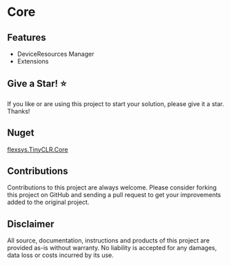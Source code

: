 # Core

## Features
- DeviceResources Manager
- Extensions

## Give a Star! :star:

If you like or are using this project to start your solution, please give it a star. Thanks!

## Nuget

[flexsys.TinyCLR.Core](https://www.nuget.org/packages/flexsys.TinyCLR.Core/)

## Contributions

Contributions to this project are always welcome. Please consider forking this project on GitHub and sending a pull request to get your improvements added to the original project.

## Disclaimer

All source, documentation, instructions and products of this project are provided as-is without warranty. No liability is accepted for any damages, data loss or costs incurred by its use.

